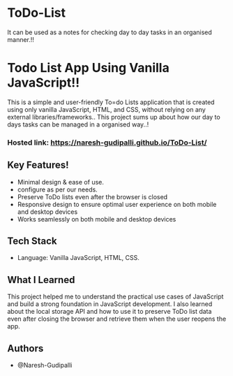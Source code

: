
# ToDo-List
 It can be used as a notes for checking day to day tasks in an organised manner.!!
 
 
# Todo List App Using Vanilla JavaScript!!

This is a simple and user-friendly To=do Lists application that is created using only vanilla JavaScript, HTML, and CSS, without relying on any external libraries/frameworks.. 
This project sums up about how our day to days tasks can be managed in a organised way..!

### Hosted link: https://naresh-gudipalli.github.io/ToDo-List/

## Key Features!

- Minimal design & ease of use.
- configure as per our needs.
- Preserve ToDo lists even after the browser is closed
- Responsive design to ensure optimal user experience on both mobile and desktop devices
- Works seamlessly on both mobile and desktop devices

## Tech Stack

- Language: Vanilla JavaScript, HTML, CSS.

## What I Learned

This project helped me to understand the practical use cases of JavaScript and build a strong foundation in JavaScript development. I also learned about the local storage API and how to use it to preserve ToDo list data even after closing the browser and retrieve them when the user reopens the app.


## Authors
- @Naresh-Gudipalli
